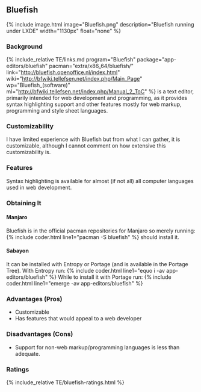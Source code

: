 ## Bluefish
{% include image.html image="Bluefish.png" description="Bluefish running under LXDE" width="1130px" float="none" %}

### Background
{% include_relative TE/links.md program="Bluefish" package="app-editors/bluefish" pacman="extra/x86_64/bluefish/" link="http://bluefish.openoffice.nl/index.html" wiki="http://bfwiki.tellefsen.net/index.php/Main_Page" wp="Bluefish_(software)" ml="http://bfwiki.tellefsen.net/index.php/Manual_2_ToC" %} is a text editor, primarily intended for web development and programming, as it provides syntax highlighting support and other features mostly for web markup, programming and style sheet languages.

### Customizability
I have limited experience with Bluefish but from what I can gather, it is customizable, although I cannot comment on how extensive this customizability is.

### Features
Syntax highlighting is available for almost (if not all) all computer languages used in web development. 

### Obtaining It
#### Manjaro
Bluefish is in the official pacman repositories for Manjaro so merely running:
{% include coder.html line1="pacman -S bluefish" %}
should install it.
#### Sabayon
It can be installed with Entropy or Portage (and is available in the Portage Tree). With Entropy run:
{% include coder.html line1="equo i -av app-editors/bluefish" %}
While to install it with Portage run:
{% include coder.html line1="emerge -av app-editors/bluefish" %}

### Advantages (Pros)
* Customizable
* Has features that would appeal to a web developer

### Disadvantages (Cons)
* Support for non-web markup/programming languages is less than adequate.

### Ratings
{% include_relative TE/bluefish-ratings.html %}

